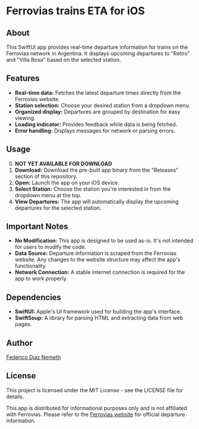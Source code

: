 # Ferrovias trains ETA for iOS

## About

This SwiftUI app provides real-time departure information for trains on the Ferrovias network in Argentina. It displays upcoming departures to "Retiro" and "Villa Rosa" based on the selected station.

## Features

- **Real-time data:** Fetches the latest departure times directly from the Ferrovias website.
- **Station selection:** Choose your desired station from a dropdown menu.
- **Organized display:** Departures are grouped by destination for easy viewing.
- **Loading indicator:** Provides feedback while data is being fetched.
- **Error handling:** Displays messages for network or parsing errors.

## Usage
0. **NOT YET AVAILABLE FOR DOWNLOAD**
1. **Download:** Download the pre-built app binary from the "Releases" section of this repository.
2. **Open:** Launch the app on your iOS device.
3. **Select Station:** Choose the station you're interested in from the dropdown menu at the top.
4. **View Departures:** The app will automatically display the upcoming departures for the selected station.

## Important Notes

- **No Modification:** This app is designed to be used as-is.  It's not intended for users to modify the code. 
- **Data Source:** Departure information is scraped from the Ferrovias website. Any changes to the website structure may affect the app's functionality.
- **Network Connection:** A stable internet connection is required for the app to work properly.

## Dependencies

- **SwiftUI:** Apple's UI framework used for building the app's interface.
- **SwiftSoup:** A library for parsing HTML and extracting data from web pages.

## Author

[Federico Diaz Nemeth](https://github.com/Defeeeee)

## License
This project is licensed under the MIT License - see the LICENSE file for details.

This app is distributed for informational purposes only and is not affiliated with Ferrovias.  Please refer to the [Ferrovias website](http://proximostrenes.ferrovias.com.ar/) for official departure information.
